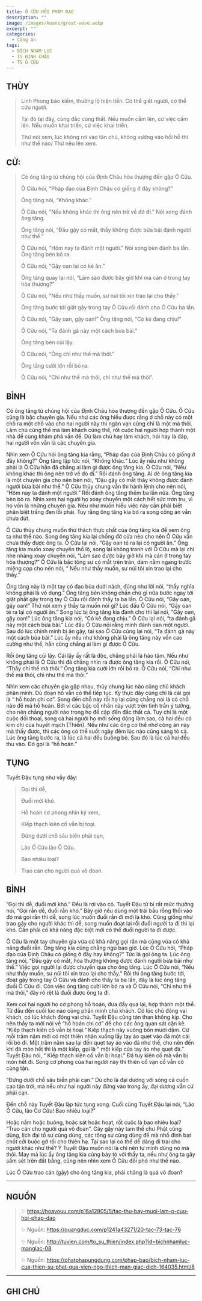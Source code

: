 ```yaml
---
title: Ô CỮU HỎI PHÁP ĐẠO
description: ""
image: /images/koans/great-wave.webp
excerpt: ""
categories:
  - Công án
tags:
  - BÍCH NHAM LỤC
  - TS ĐỊNH CHÂU
  - TS Ô CỮU
---
```


## THÙY

> Linh Phong bảo kiếm, thường lộ hiện tiền. Có thể giết người, có thể cứu người. 
> 
> Tại đó tại đây, cùng đắc cùng thất. Nếu muốn cầm lên, cứ việc cầm lên. Nếu muốn khai triển, cứ việc khai triển. 
> 
> Thử nói xem, lúc không rơi vào tân chủ, không vướng vào hồi hỗ thì như thế nào/ Thử nêu lên xem.

## CỬ:

> Có ông tăng từ chúng hội của Định Châu hòa thượng đến gặp Ô Cữu. 
> 
> Ô Cữu hỏi, “Pháp đạo của Định Châu có giống ở đây không?” 
> 
> Ông tăng nói, “Không khác.” 
> 
> Ô Cữu nói, “Nếu không khác thì ông nên trở về đó đi.” Nói xong đánh ông tăng. 
> 
> Ông tăng nói, “Đầu gậy có mắt, thầy không được bừa bãi đánh người như thế.” 
> 
> Ô Cữu nói, “Hôm nay ta đánh một người.” Nói xong bèn đánh ba lần. Ông tăng bèn bỏ ra.
>
> Ô Cữu nói, “Gậy oan lại có kẻ ăn.” 
> 
> Ông tăng quay lại nói, “Làm sao được bây giờ khi mà cán ở trong tay hòa thượng?” 
> 
> Ô Cữu nói, “Nếu như thầy muốn, sư núi tôi xin trao lại cho thầy.” 
> 
> Ông tăng bước tới giật gậy trong tay Ô Cữu rồi đánh cho Ô Cữu ba lần. 
> 
> Ô Cữu nói, “Gậy oan, gậy oan!” Ông tăng nói, “Có kẻ đang chịu!”
> 
> Ô Cữu nói, “Ta đánh gã này một cách bừa bãi.” 
> 
> Ông tăng bèn cúi lậy.
> 
> Ô Cữu nói, “Ông chỉ như thế mà thôI.” 
> 
> Ông tăng cười lớn rồi bỏ ra. 
> 
> Ô Cữu nói, “Chỉ như thế mà thôi, chỉ như thế mà thôi”.

## BÌNH

Có ông tăng từ chúng hội của Định Châu hòa thượng đến gặp Ô Cữu. Ô Cữu cũng là bậc chuyên gia. Nếu như các ông hiểu được rằng ở chỗ này có một chỗ ra một chỗ vào cho hai người này thì ngàn vạn cũng chỉ là một mà thôi. Làm chủ cũng thế mà làm khách cũng thế, rốt cuộc hai người hợp thành một nhà để cùng khám phá vấn đề. Dù làm chủ hay làm khách, hỏi hay là đáp, hai người vốn vẫn là các chuyên gia.

Nhìn xem Ô Cữu hỏi ông tăng kia rằng, “Pháp đạo của Định Châu có giống ở đây không?” Ông tăng lập tức nói, “Không khác.” Lúc ấy nếu như không phải là Ô Cữu hẳn đã chẳng ai làm gì được ông tăng kia. Ô Cữu nói, “Nếu không khác thì ông nên trở về đó đi.” Rồi đánh ông tăng. Ai dè ông tăng kia là một chuyên gia cho nên bèn nói, “Đậu gậy có mắt thầy không được đánh người bừa bãi như thế.” Ô Cữu thủy chung vẫn thi hành lệnh cho nên nói, “Hôm nay ta đánh một người.” Rồi đánh ông tăng thêm ba lần nữa. Ông tăng bèn bỏ ra. Nhìn xem hai người họ xoay chuyển một cách hết sức trơn tru, vì họ vốn là những chuyên gia. Nếu như muốn hiểu việc này cần phải biết phân biệt trắng đen lỗi phải. Tuy rằng ông tăng kia bỏ ra song công án vẫn chưa dứt.

Ô Cữu thủy chung muốn thử thách thực chất của ông tăng kia để xem ông ta như thế nào. Song ông tăng kia lại chống đỡ cửa nẻo cho nên Ô Cữu vẫn chưa thấy được ông ta. Ô Cữu lại nói, “Gậy oan té ra lại có người ăn.” Ông tăng kia muốn xoay chuyển thổ lộ, song lại không tranh với Ô Cữu mà lại chỉ nhẹ nhàng xoay chuyển nói, “Làm sao được bây giờ khi mà cán ở trong tay hòa thượng?” Ô Cữu là bậc tông sư có mắt trên trán, dám nằm ngang trước miệng cọp cho nên nói, “ Nếu như thầy muốn, sư núi tôi xin trao lại cho thầy.”

Ông tăng này là một tay có đạo bùa dưới nách, đúng như lời nói, “thấy nghĩa không phải là vô dụng.” Ông tăng bèn không chần chừ gì nữa bước ngay tới giật phắt gậy trong tay Ô Cữu rồi đánh thầy ta ba lần. Ô Cữu nói, “Gậy oan, gậy oan!” Thử nói xem ý thầy ta muốn nói gì? Lúc đầu Ô Cữu nói, “Gậy oan té ra lại có người ăn.” Song lúc bị ông tăng kia đánh cho thì lại nói, “Gậy oan, gậy oan!” Lúc ông tăng kia nói, “Có kẻ đang chịu.” Ô Cữu lại nói, “ta đánh gã này một cách bừa bãi.” Lúc đầu Ô Cữu nói rằng mình đánh oan một người. Sau đó lúc chính mình bị ăn gậy, tại sao Ô Cữu cũng lại nói, “Ta đánh gã này một cách bừa bãi.” Lúc ấy nếu như không phải là ông tăng này vốn cao cường như thế, hẳn cũng chẳng ai làm gì được Ô Cữu.

Rồi ông tăng cúi lậy. Cái lậy ấy rất là độc, chẳng phải là hảo tâm. Nếu như không phải là Ô Cữu thì đã chẳng nhìn ra được ông tăng kia rồi. Ô Cữu nói, “Thầy chỉ thế mà thôi.” Ông tăng kia cười lớn rồi bỏ ra. Ô Cữu nói, “Chỉ như thế mà thôi, chỉ như thế mà thôi.”

Nhìn xem các chuyên gia gặp nhau, thủy chung lúc nào cũng chủ khách phân minh. Dù đoạn hố vẫn có thể tiếp tục. Kỳ thực đây cũng chỉ là cái gọi là “ hỗ hoán chi cơ”. Song đến chỗ này rồi họ lại cũng chẳng nói là có chỗ nào để mà hỗ hoán. Bởi vì các bậc cổ nhân này vượt trên tình trần ý tưởng, cho nên chẳng người nào trong họ đề cập đến đắc thất cả. Tuy chỉ là một cuộc đối thoại, song cả hai người họ mới sống động làm sao, cả hai đều có kim chỉ của huyết mạch (Thiền). Nếu như các ông có thể nhờ công án này mà thấy được, thì các ông có thể suốt ngày đêm lúc nào cũng sáng tỏ cả. Lúc ông tăng bước ra, là lúc cả hai đều buông bỏ. Sau đó là lúc cả hai đều thu vào. Đó gọi là “hỗ hoán.”

## TỤNG

Tuyết Đậu tụng như vầy đây:

> Gọi thì dễ,
>
> Đuổi mới khó.
>
> Hỗ hoán cơ phong nhìn kỹ xem,
>
> Kiếp thạch kiên cố vẫn bị toại.
>
> Đứng dưới chỗ sâu biển phải cạn,
>
> Lão Ô Cữu lão Ô Cữu.
>
> Bao nhiêu loại?
>
> Trao cán cho người quá vô đoan.

## BÌNH

”Gọi thì dễ, đuổi mới khó.” Đều là rơi vào cỏ. Tuyết Đậu từ bi rất mức thường nói, “Gọi rắn dễ, đuổi rắn khó.” Bây giờ nếu dùng một trái bầu rỗng thổi vào đó mà gọi rắn thì dễ, song lúc muốn đuổi rắn đi mới là khó. Cũng giống như trao gậy cho người khác thì dễ, song muốn đoạt lại rồi đuổi người ta đi thì lại khó. Cần phải có khả năng đặc biệt mới có thể đuổi người ta đi được.

Ô Cữu là một tay chuyên gia vừa có khả năng gọi rắn mà cũng vừa có khả năng đuổi rắn. Ông tăng kia cũng chẳng ngủ bao giờ. Lúc Ô Cữu hỏi, “Pháp đạo của Định Châu có giống ở đây hay không?” Tức là gọi ông ta. Lúc ông tăng nói, “Đầu gậy có mắt, hòa thượng không được đánh người bừa bãi như thế.” Việc gọi người lại được chuyển qua cho ông tăng. Lúc Ô Cữu nói, “Nếu như thầy muốn, sư núi tôi xin trao lại cho thầy.” Rồi thì ông tăng bước tới, đoạt gậy trong tay Ô Cữu và đánh cho thầy ta ba lần, đây là lúc ông tăng đuổi Ô Cữu đi. Còn việc ông tăng cười lớn bỏ ra và Ô Cữu nói, “Chỉ như thế mà thôi,” đây rõ rệt là đuổi được ông ta đi.

Xem coi hai người họ cơ phong hỗ hoán, đưa đẩy qua lại, hợp thành một thể. Từ đầu đến cuối lúc nào cũng phân minh chủ khách. Có lúc chủ đóng vai khách, có lúc khách đóng vai chủ. Tuyết Đậu cũng tán than không kịp. Cho nên thầy ta mới nói về “hỗ hoán chi cơ” để cho các ông quan sát cặn kẻ. “Kiếp thạch kiên cố vẫn bị hoại.” Kiếp thạch này vuông bốn mươi dặm. Cứ mỗi trăm năm mới có một thiên nhân xuống lấy tay áo quẹt vào đá một cái rồi bỏ đi. Một trăm năm sau lại đến quẹt tay áo vào đá như thế, cho nên đến khi đá mòn hết thì là một kiếp, gọi là “ một kiếp của tay áo nhẹ quẹt đá.” Tuyết Đậu nói, “ Kiếp thạch kiên cố vẫn bị hoại.” Đá tuy kiên cố mà vẫn bị mòn hết đi. Song cơ phong của hai người này thì thiên cổ vạn cổ vẫn cô cùng tận.

“Đứng dưới chỗ sâu biển phải cạn.” Dù cho là đại dương với sóng cả cuốn cao tận trời, mà nếu như hai người này đứng vào trong ấy, đại dương vẫn cứ phải cạn. 

Đến chỗ này Tuyết Đậu lập tức tụng xong. Cuối cùng Tuyết Đậu lại nói, “Lão Ô Cữu, lão Cơ Cữu! Bao nhiêu loại?” 

Hoặc nắm hoặc buông, hoặc sát hoặc hoạt, rốt cuộc là bao nhiêu loại? “Trao cán cho người quá vô đoan”. Cây gậy này tam thế chư Phật cũng dùng, lịch đại tổ sư cũng dùng, các tông sư cũng dùng để mà nhổ đinh bạt chốt cởi buộc gỡ rối cho thiên hạ. Tại sao lại có thể dễ dàng đi trai cho người khác như thế? Ý Tuyết Đậu muốn nói là chỉ nên tự mình dùng nó mà thôi. May mà lúc ấy ông tăng kia cũng bày tỏ với thầy ta, nếu như ông ta gây sấm sét trên đất bằng, cũng nên nhìn xem Ô Cữu đối phó như thế nào. 

Lúc Ô Cữu trao cán (gậy) cho ông tăng kia, phải chăng là quá vô đoan?

<hr class="blog-rule" />

## NGUỒN

> ✨ https://hoavouu.com/p16a12805/5/tac-thu-bay-muoi-lam-o-cuu-hoi-phap-dao
>
> ✨ Nguồn: https://quangduc.com/p1241a43271/20-tac-73-tac-76
>
> ✨ Nguồn: http://tuvien.com/to_su_thien/index.php?id=bichnhamluc-mangiac-08
>
> ✨ Nguồn: https://phatphapungdung.com/phap-bao/bich-nham-luc-cua-thien-su-phat-qua-vien-ngo-thich-man-giac-dich-164035.html/8

<hr class="blog-rule" />

## GHI CHÚ

[^1]: ⭐️ <a href="/masters/" target="_blank">🔗 TS ĐỊNH CHÂU</a>

[^2]: ⭐️ <a href="/masters/" target="_blank">🔗 TS Ô CỮU</a>

